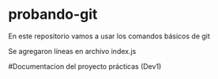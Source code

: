 # probando-git

En este repositorio vamos a usar los comandos básicos de git

Se agregaron líneas en archivo index.js

#Documentacion del proyecto prácticas (Dev1)